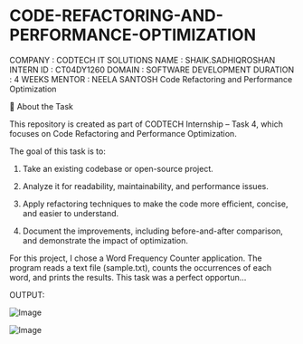 # CODE-REFACTORING-AND-PERFORMANCE-OPTIMIZATION
COMPANY  : CODTECH IT SOLUTIONS
NAME   : SHAIK.SADHIQROSHAN
INTERN ID : CT04DY1260
DOMAIN : SOFTWARE DEVELOPMENT 
DURATION : 4 WEEKS
MENTOR : NEELA SANTOSH
Code Refactoring and Performance Optimization

📌 About the Task

This repository is created as part of CODTECH Internship – Task 4, which focuses on Code Refactoring and Performance Optimization.

The goal of this task is to:

1. Take an existing codebase or open-source project.


2. Analyze it for readability, maintainability, and performance issues.


3. Apply refactoring techniques to make the code more efficient, concise, and easier to understand.


4. Document the improvements, including before-and-after comparison, and demonstrate the impact of optimization.



For this project, I chose a Word Frequency Counter application. The program reads a text file (sample.txt), counts the occurrences of each word, and prints the results. This task was a perfect opportun…

OUTPUT:

![Image](https://github.com/user-attachments/assets/204982f8-742f-433d-b6ae-9e301248c8f9)

![Image](https://github.com/user-attachments/assets/e2f4f6d6-7a98-4212-9dac-022760f8dba2)
